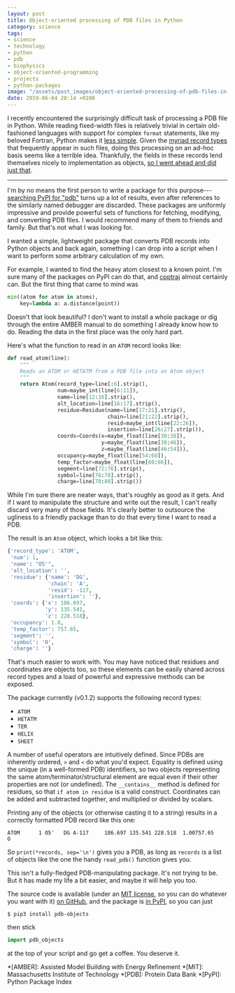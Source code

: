 ```yaml
---
layout: post
title: Object-oriented processing of PDB files in Python
category: science
tags:
- science
- technology
- python
- pdb
- biophysics
- object-oriented-programming
- projects
- python-packages
image: "/assets/post_images/object-oriented-processing-of-pdb-files-in-python.png"
date: 2019-06-04 20:14 +0100
---
```

I recently encountered the surprisingly difficult task of processing a PDB file
in Python.
While reading fixed-width files is relatively trivial in certain old-fashioned
languages with support for complex `format` statements,
like my beloved Fortran,
Python makes it
[less simple](https://stackoverflow.com/questions/4914008/how-to-efficiently-parse-fixed-width-files).
Given the [myriad record types](http://www.wwpdb.org/documentation/file-format)
that frequently appear in such files,
doing this processing on an ad-hoc basis seems like a terrible idea.
Thankfully,
the fields in these records lend themselves nicely to implementation as objects,
[so I went ahead and did just that](https://github.com/georgewatson/pdb_objects).

<!--more-->

***

I'm by no means the first person to write a package for this
purpose---[searching PyPI for "pdb"](https://pypi.org/search/?q=pdb)
turns up a lot of results, even after references to the similarly named debugger
are discarded.
These packages are uniformly impressive and provide powerful sets of functions
for fetching, modifying, and converting PDB files.
I would recommend many of them to friends and family.
But that's not what I was looking for.

I wanted a simple, lightweight package that converts PDB records into Python
objects and back again,
something I can drop into a script when I want to perform some arbitrary
calculation of my own.

For example,
I wanted to find the heavy atom closest to a known point.
I'm sure many of the packages on PyPI can do that,
and [cpptraj](https://github.com/Amber-MD/cpptraj)
almost certainly can.
But the first thing that came to mind was

```python
min((atom for atom in atoms),
    key=lambda a: a.distance(point))
```

Doesn't that look beautiful?
I don't want to install a whole package
or dig through the entire AMBER manual
to do something I already know how to do.
Reading the data in the first place was the only hard part.

Here's what the function to read in an `ATOM` record looks like:

```python
def read_atom(line):
    """
    Reads an ATOM or HETATM from a PDB file into an Atom object
    """
    return Atom(record_type=line[:6].strip(),
                num=maybe_int(line[6:11]),
                name=line[12:16].strip(),
                alt_location=line[16:17].strip(),
                residue=Residue(name=line[17:21].strip(),
                                chain=line[21:22].strip(),
                                resid=maybe_int(line[22:26]),
                                insertion=line[26:27].strip()),
                coords=Coords(x=maybe_float(line[30:38]),
                              y=maybe_float(line[38:46]),
                              z=maybe_float(line[46:54])),
                occupancy=maybe_float(line[54:60]),
                temp_factor=maybe_float(line[60:66]),
                segment=line[72:76].strip(),
                symbol=line[76:78].strip(),
                charge=line[78:80].strip())
```

While I'm sure there are neater ways,
that's roughly as good as it gets.
And if I want to manipulate the structure and write out the result,
I can't really discard very many of those fields.
It's clearly better to outsource the ugliness to a friendly package
than to do that every time I want to read a PDB.

The result is an `Atom` object, which looks a bit like this:

```python
{'record_type': 'ATOM',
 'num': 1,
 'name': "O5'",
 'alt_location': '',
 'residue': {'name': 'DG',
             'chain': 'A',
             'resid': -117,
             'insertion': ''},
 'coords': {'x': 186.697,
            'y': 135.541,
            'z': 228.518},
 'occupancy': 1.0,
 'temp_factor': 757.65,
 'segment': '',
 'symbol': 'O',
 'charge': ''}
```

That's much easier to work with.
You may have noticed that residues and coordinates are objects too,
so these elements can be easily shared across record types
and a load of powerful and expressive methods can be exposed.

The package currently (v0.1.2) supports the following record types:
* `ATOM`
* `HETATM`
* `TER`
* `HELIX`
* `SHEET`

A number of useful operators are intuitively defined.
Since PDBs are inherently ordered,
`>` and `<` do what you'd expect.
Equality is defined using the unique (in a well-formed PDB) identifiers,
so two objects representing the same atom/terminator/structural element are
equal even if their other properties are not (or undefined).
The `__contains__` method is defined for residues,
so that `if atom in residue` is a valid construct.
Coordinates can be added and subtracted together,
and multiplied or divided by scalars.

Printing any of the objects (or otherwise casting it to a string) results in a
correctly formatted PDB record like this one:

```
ATOM      1 O5'   DG A-117     186.697 135.541 228.518  1.00757.65           O
```

So `print(*records, sep='\n')` gives you a PDB,
as long as `records` is a list of objects
like the one the handy `read_pdb()` function gives you.

This isn't a fully-fledged PDB-manipulating package.
It's not trying to be.
But it has made my life a bit easier,
and maybe it will help you too.

The source code is available
(under an [MIT license](https://opensource.org/licenses/MIT),
so you can do whatever you want with it)
[on GitHub](https://github.com/georgewatson/pdb_objects),
and the package is [in PyPI](https://pypi.org/project/pdb-objects/),
so you can just

```shell
$ pip3 install pdb-objects
```

then stick

```python
import pdb_objects
```

at the top of your script and go get a coffee.
You deserve it.

*[AMBER]: Assisted Model Building with Energy Refinement
*[MIT]: Massachusetts Institute of Technology
*[PDB]: Protein Data Bank
*[PyPI]: Python Package Index
